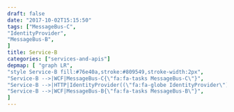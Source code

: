 ```yaml
---
draft: false
date: "2017-10-02T15:15:50"
tags: ["MessageBus-C",
"IdentityProvider",
"MessageBus-B",
]
title: Service-B
categories: ["services-and-apis"]
depmap: [ "graph LR",
"style Service-B fill:#76e40a,stroke:#809549,stroke-width:2px",
"Service-B -->|WCF|MessageBus-C{\"fa:fa-tasks MessageBus-C\"}",
"Service-B -->|HTTP|IdentityProvider((\"fa:fa-globe IdentityProvider\"))",
"Service-B -->|WCF|MessageBus-B{\"fa:fa-tasks MessageBus-B\"}",
]
---
```

			